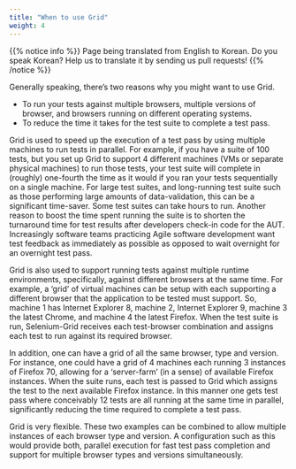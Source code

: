 ```yaml
---
title: "When to use Grid"
weight: 4
---
```


{{% notice info %}}
<i class="fas fa-language"></i> Page being translated from 
English to Korean. Do you speak Korean? Help us to translate
it by sending us pull requests!
{{% /notice %}}

Generally speaking, there’s two reasons why you might want to use Grid.

* To run your tests against multiple browsers, multiple versions of browser,
and browsers running on different operating systems.
* To reduce the time it takes for the test suite to complete a test pass.

Grid is used to speed up the execution of a test pass by using
multiple machines to run tests in parallel. For example, if you have a suite of
100 tests, but you set up Grid to support 4 different machines (VMs or
separate physical machines) to run those tests, your test suite will complete
in (roughly) one-fourth the time as it would if you ran your tests sequentially
on a single machine. For large test suites, and long-running test suite such as
those performing large amounts of data-validation, this can be a significant
time-saver. Some test suites can take hours to run. Another reason to boost the
time spent running the suite is to shorten the turnaround time for test results
after developers check-in code for the AUT. Increasingly software teams
practicing Agile software development want test feedback as immediately as
possible as opposed to wait overnight for an overnight test pass.

Grid is also used to support running tests against multiple runtime
environments, specifically, against different browsers at the same time. For
example, a ‘grid’ of virtual machines can be setup with each supporting a
different browser that the application to be tested must support. So, machine 1
has Internet Explorer 8, machine 2, Internet Explorer 9, machine 3 the latest
Chrome, and machine 4 the latest Firefox. When the test suite is run,
Selenium-Grid receives each test-browser combination and assigns each test to
run against its required browser.

In addition, one can have a grid of all the same browser, type and version. For
instance, one could have a grid of 4 machines each running 3 instances of
Firefox 70, allowing for a ‘server-farm’ (in a sense) of available Firefox
instances. When the suite runs, each test is passed to Grid which
assigns the test to the next available Firefox instance. In this manner one
gets test pass where conceivably 12 tests are all running at the same time in
parallel, significantly reducing the time required to complete a test pass.

Grid is very flexible. These two examples can be combined to allow
multiple instances of each browser type and version. A configuration such as
this would provide both, parallel execution for fast test pass completion and
support for multiple browser types and versions simultaneously.
